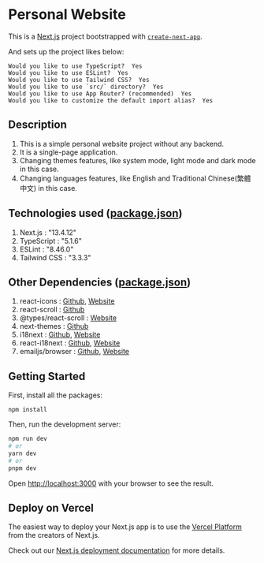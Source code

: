 # Personal Website

This is a [Next.js](https://nextjs.org/) project bootstrapped with [`create-next-app`](https://github.com/vercel/next.js/tree/canary/packages/create-next-app).

And sets up the project likes below:

```
Would you like to use TypeScript?  Yes
Would you like to use ESLint?  Yes
Would you like to use Tailwind CSS?  Yes
Would you like to use `src/` directory?  Yes
Would you like to use App Router? (recommended)  Yes
Would you like to customize the default import alias?  Yes
```

## Description

1. This is a simple personal website project without any backend.
2. It is a single-page application.
3. Changing themes features, like system mode, light mode and dark mode in this case.
4. Changing languages features, like English and Traditional Chinese(繁體中文) in this case.

## Technologies used ([package.json](https://github.com/quien697/personal-website/blob/main/package.json))

1. Next.js : "13.4.12"
2. TypeScript : "5.1.6"
3. ESLint : "8.46.0"
4. Tailwind CSS : "3.3.3"

## Other Dependencies ([package.json](https://github.com/quien697/personal-website/blob/main/package.json))

1. react-icons : [Github](https://github.com/react-icons/react-icons), [Website](https://react-icons.github.io/react-icons/)
2. react-scroll : [Github](https://github.com/fisshy/react-scroll)
3. @types/react-scroll : [Website](https://www.npmjs.com/package/@types/react-scroll)
4. next-themes : [Github](https://github.com/pacocoursey/next-themes)
5. i18next : [Github](https://github.com/i18next/i18next), [Website](https://www.i18next.com)
6. react-i18next : [Github](https://github.com/i18next/react-i18next), [Website](https://react.i18next.com)
7. emailjs/browser : [Github](https://github.com/emailjs-com/emailjs-sdk), [Website](https://www.emailjs.com/docs/sdk/installation/)

## Getting Started

First, install all the packages:

```
npm install
```

Then, run the development server:

```bash
npm run dev
# or
yarn dev
# or
pnpm dev
```

Open [http://localhost:3000](http://localhost:3000) with your browser to see the result.

## Deploy on Vercel

The easiest way to deploy your Next.js app is to use the [Vercel Platform](https://vercel.com/new?utm_medium=default-template&filter=next.js&utm_source=create-next-app&utm_campaign=create-next-app-readme) from the creators of Next.js.

Check out our [Next.js deployment documentation](https://nextjs.org/docs/deployment) for more details.

